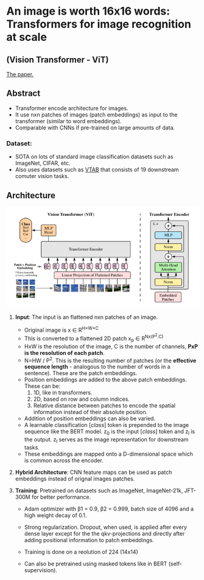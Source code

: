 # An image is worth 16x16 words: Transformers for image recognition at scale
## (Vision Transformer - ViT)

[The paper.](https://arxiv.org/abs/2010.11929)

## Abstract
- Transformer encode architecture for images.
- It use nxn patches of images (patch embeddings) as input to the transformer (similar to word embeddings).
- Comparable with CNNs if pre-trained on large amounts of data.

### Dataset: 
- SOTA on lots of standard image classification datasets such as ImageNet, CIFAR, etc.
- Also uses datasets such as [VTAB](https://ai.googleblog.com/2019/11/the-visual-task-adaptation-benchmark.html)
that consists of 19 downstream comuter vision tasks.

## Architecture

![](assets/ViT.png)
1. **Input**: The input is an flattened nxn patches of an image. 
	- Original image is x ∈ R<sup>H×W×C</sup> 
	- This is converted to a flattened 2D patch x<sub>p</sub> ∈ R<sup>Nx(P<sup>2</sup>.C)</sup>
	- HxW is the resolution of the image, C is the number of channels, **PxP is the resolution of each patch**.
	- N=HW / P<sup>2</sup>. This is the resulting number of patches (or the **effective sequence length** - analogous to the number of words in a sentence). These are the patch embeddings.
	- Position embeddings are added to the above patch embeddings. These can be:
		1. 1D, like in transformers.
		2. 2D, based on row and column indices.
		3. Relative distance between patches to encode the spatial information instead of their absolute position.
	- Addition of position embeddings can also be varied.
	- A learnable classification [<i>class</i>] token is prepended to the image sequence like the BERT model. z<sub>0</sub> is the input [<i>class</i>] token and z<sub>l</sub> is the output. z<sub>l</sub> serves as the image representation for downstream tasks. 
	- These embeddings are mapped onto a D-dimensional space which is common across the encoder.

2. **Hybrid Architecture**: CNN feature maps can be used as patch embeddings instead of orignal images patches. 

3. **Training**: Pretrained on datasets such as ImageNet, ImageNet-21k, JFT-300M for better performance. 

	- Adam optimizer with β1 = 0.9, β2 = 0.999, batch size of 4096 and a high weight decay of 0.1.

	- Strong regularization. Dropout, when used, is applied after every dense layer except for the the qkv-projections and directly after adding positional information to patch embeddings.

	- Training is done on a reolution of 224 (14x14)

	- Can also be pretrained using masked tokens like in BERT (self-supervision).



